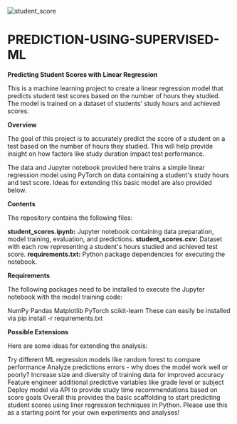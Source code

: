 ![student_score](https://github.com/user-attachments/assets/ffc5ebc5-4bec-4a89-8990-89120b2222ee)


# PREDICTION-USING-SUPERVISED-ML

**Predicting Student Scores with Linear Regression**

This is a machine learning project to create a linear regression model that predicts student test scores based on the number of hours they studied. The model is trained on a dataset of students' study hours and achieved scores.

**Overview**

The goal of this project is to accurately predict the score of a student on a test based on the number of hours they studied. This will help provide insight on how factors like study duration impact test performance.

The data and Jupyter notebook provided here trains a simple linear regression model using PyTorch on data containing a student's study hours and test score. Ideas for extending this basic model are also provided below.

**Contents**

The repository contains the following files:

**student_scores.ipynb:**  Jupyter notebook containing data preparation, model training, evaluation, and predictions.
**student_scores.csv:**  Dataset with each row representing a student's hours studied and achieved test score.
**requirements.txt:**  Python package dependencies for executing the notebook.

**Requirements**

The following packages need to be installed to execute the Jupyter notebook with the model training code:

NumPy
Pandas
Matplotlib
PyTorch
scikit-learn
These can easily be installed via pip install -r requirements.txt

**Possible Extensions**

Here are some ideas for extending the analysis:

Try different ML regression models like random forest to compare performance
Analyze predictions errors - why does the model work well or poorly?
Increase size and diversity of training data for improved accuracy
Feature engineer additional predictive variables like grade level or subject
Deploy model via API to provide study time recommendations based on score goals
Overall this provides the basic scaffolding to start predicting student scores using liner regression techniques in Python. Please use this as a starting point for your own experiments and analyses!
